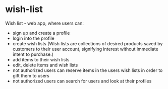 # wish-list
Wish list - web app, where users can:
- sign up and create a profile
- login into the profile
- create wish lists (Wish lists are collections of desired products saved by customers to their user account, signifying interest without immediate intent to purchase.)
- add items to their wish lists
- edit, delete items and wish lists
- not authorized users can reserve items in the users wish lists in order to gift them to users
- not authorized users can search for users and look at their profiles

